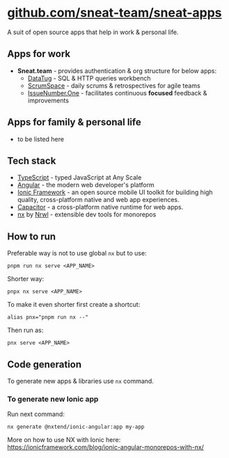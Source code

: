 # [github.com/sneat-team/sneat-apps](https://github.com/sneat-team/sneat-apps)

A suit of open source apps that help in work & personal life.

## Apps for work
- **Sneat.team** - provides authentication & org structure for below apps:
    - [DataTug](src/apps/datatug) - SQL & HTTP queries workbench
    - [ScrumSpace](src/apps/scrumspace) - daily scrums & retrospectives for agile teams 
    - [IssueNumber.One](src/apps/issuenumberone) - facilitates continuous **focused** feedback & improvements


## Apps for family & personal life 
- to be listed here

## Tech stack
- [TypeScript](https://www.typescriptlang.org/) - typed JavaScript at Any Scale
- [Angular](https://angular.io/) - the modern web developer's platform
- [Ionic Framework](https://ionicframework.com/) - an open source mobile UI toolkit for building high quality, cross-platform native and web app experiences.
- [Capacitor](https://capacitorjs.com/) - a cross-platform native runtime for web apps.
- [nx](https://nx.dev/) by [Nrwl](https://nrwl.io/) - extensible dev tools for monorepos

## How to run

Preferable way is not to use global `nx` but to use:
```shell
pnpm run nx serve <APP_NAME>
```

Shorter way:
```shell
pnpx nx serve <APP_NAME>
```

To make it even shorter first create a shortcut:
```shell
alias pnx="pnpm run nx --"
```

Then run as:
```shell
pnx serve <APP_NAME>
```

## Code generation
To generate new apps & libraries use `nx` command.

### To generate new Ionic app
Run next command:
```shell
nx generate @nxtend/ionic-angular:app my-app
```

More on how to use NX with Ionic here: https://ionicframework.com/blog/ionic-angular-monorepos-with-nx/
  